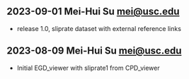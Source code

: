 ## 2023-09-01  Mei-Hui Su <mei@usc.edu>
* release 1.0, sliprate dataset with external reference links 

## 2023-08-09  Mei-Hui Su <mei@usc.edu>
* Initial EGD_viewer with sliprate1 from CPD_viewer


